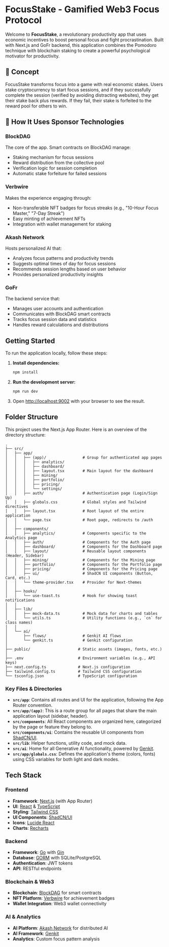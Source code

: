 # FocusStake - Gamified Web3 Focus Protocol

Welcome to **FocusStake**, a revolutionary productivity app that uses economic incentives to boost personal focus and fight procrastination. Built with Next.js and GoFr backend, this application combines the Pomodoro technique with blockchain staking to create a powerful psychological motivator for productivity.

## 🎯 Concept

FocusStake transforms focus into a game with real economic stakes. Users stake cryptocurrency to start focus sessions, and if they successfully complete the session (verified by avoiding distracting websites), they get their stake back plus rewards. If they fail, their stake is forfeited to the reward pool for others to win.

## 🚀 How It Uses Sponsor Technologies

### BlockDAG
The core of the app. Smart contracts on BlockDAG manage:
- Staking mechanism for focus sessions
- Reward distribution from the collective pool
- Verification logic for session completion
- Automatic stake forfeiture for failed sessions

### Verbwire
Makes the experience engaging through:
- Non-transferable NFT badges for focus streaks (e.g., "10-Hour Focus Master," "7-Day Streak")
- Easy minting of achievement NFTs
- Integration with wallet management for staking

### Akash Network
Hosts personalized AI that:
- Analyzes focus patterns and productivity trends
- Suggests optimal times of day for focus sessions
- Recommends session lengths based on user behavior
- Provides personalized productivity insights

### GoFr
The backend service that:
- Manages user accounts and authentication
- Communicates with BlockDAG smart contracts
- Tracks focus session data and statistics
- Handles reward calculations and distributions

## Getting Started

To run the application locally, follow these steps:

1.  **Install dependencies:**
    ```bash
    npm install
    ```

2.  **Run the development server:**
    ```bash
    npm run dev
    ```

3.  Open [http://localhost:9002](http://localhost:9002) with your browser to see the result.

## Folder Structure

This project uses the Next.js App Router. Here is an overview of the directory structure:

```
.
├── src/
│   ├── app/
│   │   ├── (app)/                # Group for authenticated app pages
│   │   │   ├── analytics/
│   │   │   ├── dashboard/
│   │   │   ├── layout.tsx        # Main layout for the dashboard
│   │   │   ├── mining/
│   │   │   ├── portfolio/
│   │   │   ├── pricing/
│   │   │   └── settings/
│   │   ├── auth/                 # Authentication page (Login/Sign Up)
│   │   ├── globals.css           # Global styles and Tailwind directives
│   │   ├── layout.tsx            # Root layout of the entire application
│   │   └── page.tsx              # Root page, redirects to /auth
│   │
│   ├── components/
│   │   ├── analytics/            # Components specific to the Analytics page
│   │   ├── auth/                 # Components for the Auth page
│   │   ├── dashboard/            # Components for the Dashboard page
│   │   ├── layout/               # Reusable layout components (Header, Sidebar)
│   │   ├── mining/               # Components for the Mining page
│   │   ├── portfolio/            # Components for the Portfolio page
│   │   ├── pricing/              # Components for the Pricing page
│   │   ├── ui/                   # ShadCN UI components (Button, Card, etc.)
│   │   └── theme-provider.tsx    # Provider for Next-themes
│   │
│   ├── hooks/
│   │   └── use-toast.ts          # Hook for showing toast notifications
│   │
│   ├── lib/
│   │   ├── mock-data.ts          # Mock data for charts and tables
│   │   └── utils.ts              # Utility functions (e.g., `cn` for class names)
│   │
│   └── ai/
│       ├── flows/                # Genkit AI flows
│       └── genkit.ts             # Genkit configuration
│
├── public/                     # Static assets (images, fonts, etc.)
│
├── .env                        # Environment variables (e.g., API keys)
├── next.config.ts              # Next.js configuration
├── tailwind.config.ts          # Tailwind CSS configuration
└── tsconfig.json               # TypeScript configuration
```

### Key Files & Directories

-   **`src/app`**: Contains all routes and UI for the application, following the App Router convention.
-   **`src/app/(app)`**: This is a route group for all pages that share the main application layout (sidebar, header).
-   **`src/components`**: All React components are organized here, categorized by the page or feature they belong to.
-   **`src/components/ui`**: Contains the reusable UI components from [ShadCN/UI](https://ui.shadcn.com/).
-   **`src/lib`**: Helper functions, utility code, and mock data.
-   **`src/ai`**: Home for all Generative AI functionality, powered by [Genkit](https://firebase.google.com/docs/genkit).
-   **`src/app/globals.css`**: Defines the application's theme (colors, fonts) using CSS variables for both light and dark modes.

## Tech Stack

### Frontend
-   **Framework**: [Next.js](https://nextjs.org/) (with App Router)
-   **UI**: [React](https://react.dev/) & [TypeScript](https://www.typescriptlang.org/)
-   **Styling**: [Tailwind CSS](https://tailwindcss.com/)
-   **UI Components**: [ShadCN/UI](https://ui.shadcn.com/)
-   **Icons**: [Lucide React](https://lucide.dev/)
-   **Charts**: [Recharts](https://recharts.org/)

### Backend
-   **Framework**: [Go](https://golang.org/) with [Gin](https://gin-gonic.com/)
-   **Database**: [GORM](https://gorm.io/) with SQLite/PostgreSQL
-   **Authentication**: JWT tokens
-   **API**: RESTful endpoints

### Blockchain & Web3
-   **Blockchain**: [BlockDAG](https://blockdag.network/) for smart contracts
-   **NFT Platform**: [Verbwire](https://verbwire.com/) for achievement badges
-   **Wallet Integration**: Web3 wallet connectivity

### AI & Analytics
-   **AI Platform**: [Akash Network](https://akash.network/) for distributed AI
-   **AI Framework**: [Genkit](https://firebase.google.com/docs/genkit)
-   **Analytics**: Custom focus pattern analysis
